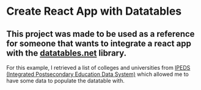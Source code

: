 <h1>Create React App with Datatables</h1>

<h2>This project was made to be used as a reference for someone that wants to integrate
a react app with the <a href="https://datatables.net/">datatables.net</a> library.</h2>

<p>For this example, I retrieved a list of colleges and universities from
<a href="https://nces.ed.gov/ipeds/use-the-data">IPEDS (Integrated Postsecondary Education Data System)</a>
which allowed me to have some data to populate the datatable with.
</p>
